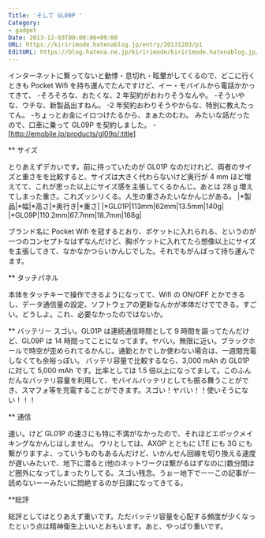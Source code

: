 ```yaml
---
Title: 'そして GL09P '
Category:
- gadget
Date: 2013-12-03T00:00:00+09:00
URL: https://kiririmode.hatenablog.jp/entry/20131203/p1
EditURL: https://blog.hatena.ne.jp/kiririmode/kiririmode.hatenablog.jp/atom/entry/8454420450078209551
---
```


インターネットに繋ってないと動悸・息切れ・眩暈がしてくるので、どこに行くときも Pocket Wifi を持ち運んでたんですけど、イー・モバイルから電話かかってきて、
-そろそろな、おたくな、2 年契約がおわりそうなんや。
-そういやな、ウチな、新製品出すねん。
-2 年契約おわりそうやからな、特別に教えたってん。
-ちょっとお金にイロつけたるから、まぁたのむわ。
みたいな話だったので、口車に乗って GL09P を契約しました。
-[http://emobile.jp/products/gl09p/:title]

** サイズ

とりあえずデカいです。前に持っていたのが GL01P なのだけれど、両者のサイズと重さをを比較すると、サイズは大きく代わらないけど奥行が 4 mm ほど増えてて、これが思った以上にサイズ感を主張してくるかんじ。あとは 28 g 増えてしまった重さ。これズッシリくる。人生の重さみたいなかんじがある。
|*製品|*幅|*高さ|*奥行き|*重さ|
|*GL01P|113mm|62mm|13.5mm|140g|
|*GL09P|110.2mm|67.7mm|18.7mm|168g|

ブランド名に Pocket Wifi を冠するとおり、ポケットに入れられる、というのが一つのコンセプトなはずなんだけど、胸ポケットに入れてたら想像以上にサイズを主張してきて、なかなかつらいかんじでした。それでもがんばって持ち運んでます。

** タッチパネル

本体をタッチキーで操作できるようになってて、Wifi の ON/OFF とかできるし、データ通信量の設定、ソフトウェアの更新なんかが本体だけでできる。すごい。どうしよ。これ、必要なかったのではないか。

** バッテリー
スゴい。GL01P は連続通信時間として 9 時間を謳ってたんだけど、GL09P は 14 時間ってことになってます。ヤバい。無限に近い。ブラックホールで時空が歪められてるかんじ。通勤とかでしか使わない場合は、一週間充電しなくても余裕っぽい。
バッテリ容量で比較するなら、3,000 mAh の GL01P に対して 5,000 mAh です。比率としては 1.5 倍以上になってまして。このふんだんなバッテリ容量を利用して、モバイルバッテリとしても振る舞うことができ、スマフォ等を充電することができます。スゴい！ヤバい！！使いそうにない！！！

** 通信

速い。けど GL01P の速さにも特に不満がなかったので、それほどエポックメイキングなかんじはしません。
ウリとしては、AXGP とともに LTE にも 3G にも繋がりますよ、っていうものもあるんだけど、いかんせん回線を切り換える速度が遅いみたいで、地下に潜ると(他のネットワークは繋がるはずなのに)数分間ほど圏外になってしまったりしてる。スゴい残念。うぉー地下でーーこの記事がー読めないーーみたいに悶絶するのが日課になってきてる。

**総評

総評としてはとりあえず重いです。ただバッテリ容量を心配する頻度が少くなったという点は精神衛生上いいとおもいます。あと、やっぱり重いです。
